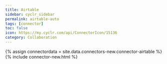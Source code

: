 ```yaml
---
title: Airtable
sidebar: cyclr_sidebar
permalink: airtable-auto
tags: [connector]
toc: false
icon: https://my.cyclr.com/api/ConnectorIcon/15136
category: Collaboration
---
```

{% assign connectordata = site.data.connectors-new.connector-airtable %}
{% include connector-new.html %}	